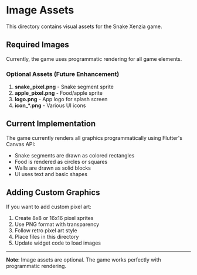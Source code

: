 # Image Assets

This directory contains visual assets for the Snake Xenzia game.

## Required Images

Currently, the game uses programmatic rendering for all game elements.

### Optional Assets (Future Enhancement)

1. **snake_pixel.png** - Snake segment sprite
2. **apple_pixel.png** - Food/apple sprite
3. **logo.png** - App logo for splash screen
4. **icon_*.png** - Various UI icons

## Current Implementation

The game currently renders all graphics programmatically using Flutter's Canvas API:
- Snake segments are drawn as colored rectangles
- Food is rendered as circles or squares
- Walls are drawn as solid blocks
- UI uses text and basic shapes

## Adding Custom Graphics

If you want to add custom pixel art:

1. Create 8x8 or 16x16 pixel sprites
2. Use PNG format with transparency
3. Follow retro pixel art style
4. Place files in this directory
5. Update widget code to load images

---

**Note**: Image assets are optional. The game works perfectly with programmatic rendering.
